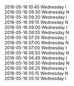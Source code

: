 2018-05-16 10:45 Wednesday  I  
2018-05-16 09:30 Wednesday  N  
2018-05-16 09:20 Wednesday  I  
2018-05-16 09:15 Wednesday  N  
2018-05-16 09:00 Wednesday  I  
2018-05-16 08:55 Wednesday  N  
2018-05-16 07:35 Wednesday  I  
2018-05-16 07:05 Wednesday  N  
2018-05-16 07:00 Wednesday  I  
2018-05-16 06:50 Wednesday  N  
2018-05-16 06:45 Wednesday  I  
2018-05-16 06:30 Wednesday  N  
2018-05-16 06:25 Wednesday  I  
2018-05-16 05:15 Wednesday  N  
2018-05-16 05:10 Wednesday  I  
